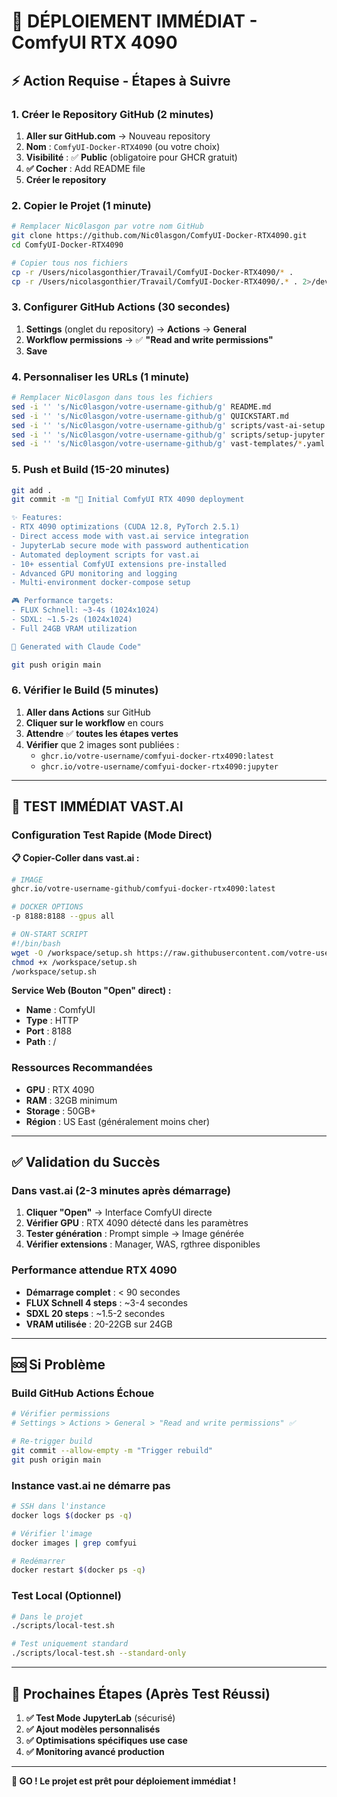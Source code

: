 # 🚀 DÉPLOIEMENT IMMÉDIAT - ComfyUI RTX 4090

## ⚡ Action Requise - Étapes à Suivre

### 1. Créer le Repository GitHub (2 minutes)

1. **Aller sur GitHub.com** → Nouveau repository
2. **Nom** : `ComfyUI-Docker-RTX4090` (ou votre choix)
3. **Visibilité** : ✅ **Public** (obligatoire pour GHCR gratuit)
4. **✅ Cocher** : Add README file
5. **Créer le repository**

### 2. Copier le Projet (1 minute)

```bash
# Remplacer Nic0lasgon par votre nom GitHub
git clone https://github.com/Nic0lasgon/ComfyUI-Docker-RTX4090.git
cd ComfyUI-Docker-RTX4090

# Copier tous nos fichiers
cp -r /Users/nicolasgonthier/Travail/ComfyUI-Docker-RTX4090/* .
cp -r /Users/nicolasgonthier/Travail/ComfyUI-Docker-RTX4090/.* . 2>/dev/null || true
```

### 3. Configurer GitHub Actions (30 secondes)

1. **Settings** (onglet du repository) → **Actions** → **General**
2. **Workflow permissions** → ✅ **"Read and write permissions"**
3. **Save**

### 4. Personnaliser les URLs (1 minute)

```bash
# Remplacer Nic0lasgon dans tous les fichiers
sed -i '' 's/Nic0lasgon/votre-username-github/g' README.md
sed -i '' 's/Nic0lasgon/votre-username-github/g' QUICKSTART.md  
sed -i '' 's/Nic0lasgon/votre-username-github/g' scripts/vast-ai-setup.sh
sed -i '' 's/Nic0lasgon/votre-username-github/g' scripts/setup-jupyter.sh
sed -i '' 's/Nic0lasgon/votre-username-github/g' vast-templates/*.yaml
```

### 5. Push et Build (15-20 minutes)

```bash
git add .
git commit -m "🚀 Initial ComfyUI RTX 4090 deployment

✨ Features:
- RTX 4090 optimizations (CUDA 12.8, PyTorch 2.5.1)
- Direct access mode with vast.ai service integration
- JupyterLab secure mode with password authentication  
- Automated deployment scripts for vast.ai
- 10+ essential ComfyUI extensions pre-installed
- Advanced GPU monitoring and logging
- Multi-environment docker-compose setup

🎮 Performance targets:
- FLUX Schnell: ~3-4s (1024x1024)
- SDXL: ~1.5-2s (1024x1024) 
- Full 24GB VRAM utilization

🔧 Generated with Claude Code"

git push origin main
```

### 6. Vérifier le Build (5 minutes)

1. **Aller dans Actions** sur GitHub
2. **Cliquer sur le workflow** en cours
3. **Attendre** ✅ **toutes les étapes vertes**
4. **Vérifier** que 2 images sont publiées :
   - `ghcr.io/votre-username/comfyui-docker-rtx4090:latest`
   - `ghcr.io/votre-username/comfyui-docker-rtx4090:jupyter`

---

## 🎯 TEST IMMÉDIAT VAST.AI

### Configuration Test Rapide (Mode Direct)

**📋 Copier-Coller dans vast.ai :**

```bash
# IMAGE
ghcr.io/votre-username-github/comfyui-docker-rtx4090:latest

# DOCKER OPTIONS  
-p 8188:8188 --gpus all

# ON-START SCRIPT
#!/bin/bash
wget -O /workspace/setup.sh https://raw.githubusercontent.com/votre-username-github/ComfyUI-Docker-RTX4090/main/scripts/vast-ai-setup.sh
chmod +x /workspace/setup.sh  
/workspace/setup.sh
```

**Service Web (Bouton "Open" direct) :**
- **Name** : ComfyUI
- **Type** : HTTP
- **Port** : 8188
- **Path** : /

### Ressources Recommandées

- **GPU** : RTX 4090
- **RAM** : 32GB minimum 
- **Storage** : 50GB+
- **Région** : US East (généralement moins cher)

---

## ✅ Validation du Succès

### Dans vast.ai (2-3 minutes après démarrage)

1. **Cliquer "Open"** → Interface ComfyUI directe
2. **Vérifier GPU** : RTX 4090 détecté dans les paramètres
3. **Tester génération** : Prompt simple → Image générée
4. **Vérifier extensions** : Manager, WAS, rgthree disponibles

### Performance attendue RTX 4090

- **Démarrage complet** : < 90 secondes
- **FLUX Schnell 4 steps** : ~3-4 secondes  
- **SDXL 20 steps** : ~1.5-2 secondes
- **VRAM utilisée** : 20-22GB sur 24GB

---

## 🆘 Si Problème

### Build GitHub Actions Échoue

```bash
# Vérifier permissions
# Settings > Actions > General > "Read and write permissions" ✅

# Re-trigger build
git commit --allow-empty -m "Trigger rebuild"
git push origin main
```

### Instance vast.ai ne démarre pas

```bash
# SSH dans l'instance
docker logs $(docker ps -q)

# Vérifier l'image
docker images | grep comfyui

# Redémarrer
docker restart $(docker ps -q)
```

### Test Local (Optionnel)

```bash
# Dans le projet
./scripts/local-test.sh

# Test uniquement standard  
./scripts/local-test.sh --standard-only
```

---

## 🎉 Prochaines Étapes (Après Test Réussi)

1. **✅ Test Mode JupyterLab** (sécurisé)
2. **✅ Ajout modèles personnalisés**
3. **✅ Optimisations spécifiques use case** 
4. **✅ Monitoring avancé production**

---

**🚀 GO ! Le projet est prêt pour déploiement immédiat !**